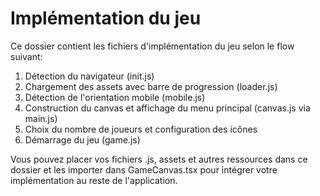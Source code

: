 
# Implémentation du jeu

Ce dossier contient les fichiers d'implémentation du jeu selon le flow suivant:

1. Détection du navigateur (init.js)
2. Chargement des assets avec barre de progression (loader.js)
3. Détection de l'orientation mobile (mobile.js)
4. Construction du canvas et affichage du menu principal (canvas.js via main.js)
5. Choix du nombre de joueurs et configuration des icônes
6. Démarrage du jeu (game.js)

Vous pouvez placer vos fichiers .js, assets et autres ressources dans ce dossier et les importer dans GameCanvas.tsx pour intégrer votre implémentation au reste de l'application.
